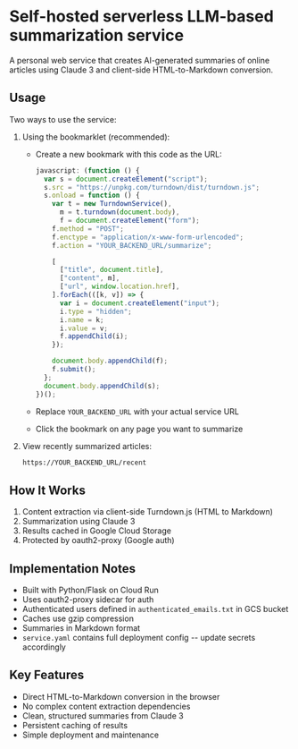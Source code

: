 # Self-hosted serverless LLM-based summarization service

A personal web service that creates AI-generated summaries of online articles using Claude 3 and client-side HTML-to-Markdown conversion.

## Usage

Two ways to use the service:

1. Using the bookmarklet (recommended):

   - Create a new bookmark with this code as the URL:

     ```javascript
     javascript: (function () {
       var s = document.createElement("script");
       s.src = "https://unpkg.com/turndown/dist/turndown.js";
       s.onload = function () {
         var t = new TurndownService(),
           m = t.turndown(document.body),
           f = document.createElement("form");
         f.method = "POST";
         f.enctype = "application/x-www-form-urlencoded";
         f.action = "YOUR_BACKEND_URL/summarize";

         [
           ["title", document.title],
           ["content", m],
           ["url", window.location.href],
         ].forEach(([k, v]) => {
           var i = document.createElement("input");
           i.type = "hidden";
           i.name = k;
           i.value = v;
           f.appendChild(i);
         });

         document.body.appendChild(f);
         f.submit();
       };
       document.body.appendChild(s);
     })();
     ```

   - Replace `YOUR_BACKEND_URL` with your actual service URL
   - Click the bookmark on any page you want to summarize

2. View recently summarized articles:

   ```txt
   https://YOUR_BACKEND_URL/recent
   ```

## How It Works

1. Content extraction via client-side Turndown.js (HTML to Markdown)
2. Summarization using Claude 3
3. Results cached in Google Cloud Storage
4. Protected by oauth2-proxy (Google auth)

## Implementation Notes

- Built with Python/Flask on Cloud Run
- Uses oauth2-proxy sidecar for auth
- Authenticated users defined in `authenticated_emails.txt` in GCS bucket
- Caches use gzip compression
- Summaries in Markdown format
- `service.yaml` contains full deployment config -- update secrets accordingly

## Key Features

- Direct HTML-to-Markdown conversion in the browser
- No complex content extraction dependencies
- Clean, structured summaries from Claude 3
- Persistent caching of results
- Simple deployment and maintenance
